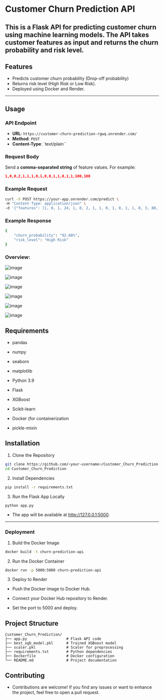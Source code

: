 # Customer Churn Prediction API

This is a Flask API for predicting customer churn using machine learning models. The API takes customer features as input and returns the churn probability and risk level.
---

## Features
- Predicts customer churn probability (Drop-off probability)
- Returns risk level (High Risk or Low Risk).
- Deployed using Docker and Render.

---

## Usage

### API Endpoint
- **URL**: `https://customer-churn-prediction-rgwq.onrender.com/`
- **Method**: `POST`
- **Content-Type**: `text/plain``

### Request Body
Send a **comma-separated string** of feature values. For example:
```json 
1,0,0,2,1,1,1,0,1,0,0,1,1,0,1,1,100,100
```

### Example Request

```bash
curl -X POST https://your-app.onrender.com/predict \
-H "Content-Type: application/json" \
-d '{"features": [1, 0, 1, 24, 1, 0, 2, 1, 1, 0, 1, 0, 1, 1, 0, 3, 80, 1500]}'
```
### Example Response

```bash
{
    "churn_probability": "92.68%",
    "risk_level": "High Risk"
}
```

### Overview:

![image](https://github.com/user-attachments/assets/e6404cbf-c7b0-42cf-a507-4ff8ee39430e)


![image](https://github.com/user-attachments/assets/34040d6e-8014-4ce5-b8d6-6620b69cb141)


![image](https://github.com/user-attachments/assets/aa7aebf1-e0da-4103-8e93-bc2eeb7b9513)


![image](https://github.com/user-attachments/assets/4015891b-0276-489b-a4bc-9706e8290c85)


![image](https://github.com/user-attachments/assets/ae58269c-524c-4367-b22a-1fcb2ff345e4)


![image](https://github.com/user-attachments/assets/60737f58-6fd9-4059-aac9-ba4be5608a73)


## Requirements 
- pandas

- numpy

- seaborn

- matplotlib

- Python 3.9

- Flask

- XGBoost

- Scikit-learn

- Docker (for containerization

- pickle-mixin

## Installation
1. Clone the Repository
```bash
git clone https://github.com/<your-username>/Customer_Churn_Prediction.git
cd Customer_Churn_Prediction
```

2. Install Dependencies
```bash
pip install -r requirements.txt
```

3. Run the Flask App Locally
```bash
python app.py
```

- The app will be available at http://127.0.0.1:5000.

---
### Deployment
1. Build the Docker Image
```bash
docker build -t churn-prediction-api
```

2. Run the Docker Container
```bash
docker run -p 5000:5000 churn-prediction-api
```

3. Deploy to Render
- Push the Docker image to Docker Hub.
- Connect your Docker Hub repository to Render.

- Set the port to 5000 and deploy.

## Project Structure
```
Customer_Churn_Prediction/
├── app.py                  # Flask API code
├── best_xgb_model.pkl      # Trained XGBoost model
├── scaler.pkl              # Scaler for preprocessing
├── requirements.txt        # Python dependencies
├── Dockerfile              # Docker configuration
└── README.md               # Project documentation
```

## Contributing
- Contributions are welcome! If you find any issues or want to enhance the project, feel free to open a pull request.



